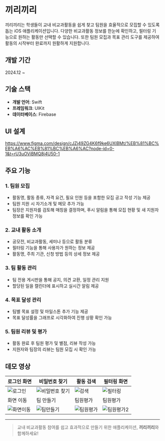 # 끼리끼리

끼리끼리는 학생들이 교내 비교과활동을 쉽게 찾고 팀원을 효율적으로 모집할 수 있도록 돕는 iOS 애플리케이션입니다. 다양한 비교과활동 정보를 한눈에 확인하고, 필터링 기능으로 원하는 활동만 선택할 수 있습니다. 또한 팀원 모집과 목표 관리 도구를 제공하여 활동의 시작부터 완료까지 원활하게 지원합니다.

## 개발 기간
2024.12 ~

## 기술 스택
- **개발 언어**: Swift  
- **프레임워크**: UIKit  
- **데이터베이스**: Firebase

## UI 설계
https://www.figma.com/design/cJZj49ZG4K6f9ke6UXIBMt/%EB%81%BC%EB%A6%AC%EB%81%BC%EB%A6%AC?node-id=0-1&t=rU3uOViBMQ8j4U50-1

## 주요 기능
### 1. 팀원 모집
- 활동명, 활동 종류, 자격 요건, 필요 인원 등을 포함한 모집 공고 작성 기능 제공  
- 팀원 지원 시 자기소개 및 메모 추가 가능  
- 팀장은 지원자를 검토해 매칭을 결정하며, 푸시 알림을 통해 모집 현황 및 새 지원자 정보를 확인 가능  

### 2. 교내 활동 소개
- 공모전, 비교과활동, 세미나 등으로 활동 분류  
- 필터링 기능을 통해 사용자가 원하는 정보 제공  
- 활동명, 주최 기관, 신청 방법 등의 상세 정보 제공  

### 3. 팀 활동 관리
- 팀 전용 게시판을 통해 공지, 의견 교환, 일정 관리 지원  
- 할당된 일을 캘린더에 표시하고 실시간 알림 제공  

### 4. 목표 달성 관리
- 팀별 목표 설정 및 마일스톤 추가 기능 제공  
- 목표 달성률을 그래프로 시각화하여 진행 상황 확인 가능  

### 5. 팀원 리뷰 및 평가
- 활동 완료 후 팀원 평가 및 별점, 리뷰 작성 가능  
- 지원자와 팀장의 리뷰는 팀원 모집 시 확인 가능

## 데모 영상
| 로그인 화면 | 비밀번호 찾기 | 활동 검색 | 필터링 화면 |
|-------------|-----------|-------------|----------------|
| ![로그인](https://github.com/user-attachments/assets/22ed4874-ebbd-4891-a5e9-20dea406ac48) | ![비밀번호 찾기](https://github.com/user-attachments/assets/ba4eb384-06bc-4fbf-a97b-697d5867432c) | ![검색](https://github.com/user-attachments/assets/a1fb42ba-d4ab-4482-8510-5d98f697b902) | ![필터링](https://github.com/user-attachments/assets/c5af5eba-940c-417e-a8cb-f52060d493a6) |
| 화면 이동 | 팀 만들기 | 팀원평가 | 팀원평가 |
| ![화면이동](https://github.com/user-attachments/assets/7ec62ac6-1423-4312-91ae-395d7d9d414a) | ![팀만들기](https://github.com/user-attachments/assets/e508ed35-7659-4630-8d80-177f7497e47c) | ![팀원평가](https://github.com/user-attachments/assets/d93c56a3-b78f-4b1a-b56c-92488fd24f2c) | ![팀원평가2](https://github.com/user-attachments/assets/ba33a014-04b3-4982-b5d7-6d815f7ec024) |

---
> 교내 비교과활동 참여를 쉽고 효과적으로 만들기 위한 애플리케이션, **끼리끼리**와 함께하세요!
